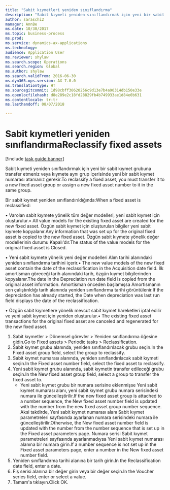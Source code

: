 ```yaml
--- 
title: "Sabit kıymetleri yeniden sınıflandırma"
description: "Sabit kıymeti yeniden sınıflandırmak için yeni bir sabit kıymet grubuna transfer etmeniz veya kıymete aynı grup içerisinde yeni bir sabit kıymet numarası atamanız gerekir."
author: saraschi2
manager: AnnBe
ms.date: 10/30/2017
ms.topic: business-process
ms.prod: 
ms.service: dynamics-ax-applications
ms.technology: 
audience: Application User
ms.reviewer: shylaw
ms.search.scope: Operations
ms.search.region: Global
ms.author: shylaw
ms.search.validFrom: 2016-06-30
ms.dyn365.ops.version: AX 7.0.0
ms.translationtype: HT
ms.sourcegitcommit: 1d98cbff30620256c9d13e7b4a90314db150e33e
ms.openlocfilehash: d8e289e2c18fd28829fb4b749933ae1d84e0b631
ms.contentlocale: tr-tr
ms.lasthandoff: 08/07/2018

---
```

# <a name="reclassify-fixed-assets"></a><span data-ttu-id="2833e-103">Sabit kıymetleri yeniden sınıflandırma</span><span class="sxs-lookup"><span data-stu-id="2833e-103">Reclassify fixed assets</span></span>

[!include [task guide banner](../../includes/task-guide-banner.md)]

<span data-ttu-id="2833e-104">Sabit kıymeti yeniden sınıflandırmak için yeni bir sabit kıymet grubuna transfer etmeniz veya kıymete aynı grup içerisinde yeni bir sabit kıymet numarası atamanız gerekir.</span><span class="sxs-lookup"><span data-stu-id="2833e-104">To reclassify a fixed asset, you must transfer it to a new fixed asset group or assign a new fixed asset number to it in the same group.</span></span> 

<span data-ttu-id="2833e-105">Bir sabit kıymet yeniden sınıflandırıldığında:</span><span class="sxs-lookup"><span data-stu-id="2833e-105">When a fixed asset is reclassified:</span></span>

<span data-ttu-id="2833e-106">• Varolan sabit kıymete yönelik tüm değer modelleri, yeni sabit kıymet için oluşturulur.</span><span class="sxs-lookup"><span data-stu-id="2833e-106">• All value models for the existing fixed asset are created for the new fixed asset.</span></span> <span data-ttu-id="2833e-107">Özgün sabit kıymet için oluşturulan bilgiler yeni sabit kıymete kopyalanır.</span><span class="sxs-lookup"><span data-stu-id="2833e-107">Any information that was set up for the original fixed asset is copied to the new fixed asset.</span></span> <span data-ttu-id="2833e-108">Özgün sabit kıymete yönelik değer modellerinin durumu Kapalı'dır.</span><span class="sxs-lookup"><span data-stu-id="2833e-108">The status of the value models for the original fixed asset is Closed.</span></span> 

<span data-ttu-id="2833e-109">• Yeni sabit kıymete yönelik yeni değer modelleri Alım tarihi alanındaki yeniden sınıflandırma tarihini içerir.</span><span class="sxs-lookup"><span data-stu-id="2833e-109">• The new value models of the new fixed asset contain the date of the reclassification in the Acquisition date field.</span></span> <span data-ttu-id="2833e-110">İlk amortisman göreceği tarih alanındaki tarih, özgün kıymet bilgilerinden kopyalanır.</span><span class="sxs-lookup"><span data-stu-id="2833e-110">The date in the Depreciation run date field is copied from the original asset information.</span></span> <span data-ttu-id="2833e-111">Amortisman önceden başlamışsa Amortismanın son çalıştırıldığı tarih alanında yeniden sınıflandırma tarihi görüntülenir.</span><span class="sxs-lookup"><span data-stu-id="2833e-111">If the depreciation has already started, the Date when depreciation was last run field displays the date of the reclassification.</span></span> 

<span data-ttu-id="2833e-112">• Özgün sabit kıymetlere yönelik mevcut sabit kıymet hareketleri iptal edilir ve yeni sabit kıymet için yeniden oluşturulur.</span><span class="sxs-lookup"><span data-stu-id="2833e-112">• The existing fixed asset transactions for the original fixed asset are canceled and regenerated for the new fixed asset.</span></span>

1. <span data-ttu-id="2833e-113">Sabit kıymetler > Dönemsel görevler > Yeniden sınıflandırma öğesine gidin.</span><span class="sxs-lookup"><span data-stu-id="2833e-113">Go to Fixed assets > Periodic tasks > Reclassification.</span></span>
2. <span data-ttu-id="2833e-114">Sabit kıymet grubu alanında, yeniden sınıflandırılacak grubu seçin.</span><span class="sxs-lookup"><span data-stu-id="2833e-114">In the Fixed asset group field, select the group to reclassify.</span></span>
3. <span data-ttu-id="2833e-115">Sabit kıymet numarası alanında, yeniden sınıflandırılacak sabit kıymeti seçin.</span><span class="sxs-lookup"><span data-stu-id="2833e-115">In the Fixed asset number field, select the fixed asset to reclassify.</span></span>
4. <span data-ttu-id="2833e-116">Yeni sabit kıymet grubu alanında, sabit kıymetin transfer edileceği grubu seçin.</span><span class="sxs-lookup"><span data-stu-id="2833e-116">In the New fixed asset group field, select a group to transfer the fixed asset to.</span></span>
    * <span data-ttu-id="2833e-117">Yeni sabit kıymet grubu bir numara serisine eklenmişse Yeni sabit kıymet numarası alanı, yeni sabit kıymet grubu numara serisindeki numara ile güncelleştirilir.</span><span class="sxs-lookup"><span data-stu-id="2833e-117">If the new fixed asset group is attached to a number sequence, the New fixed asset number field is updated with the number from the new fixed asset group number sequence.</span></span> <span data-ttu-id="2833e-118">Aksi takdirde, Yeni sabit kıymet numarası alanı Sabit kıymet parametreleri sayfasında ayarlanan numara serisindeki numara ile güncelleştirilir.</span><span class="sxs-lookup"><span data-stu-id="2833e-118">Otherwise, the New fixed asset number field is updated with the number from the number sequence that is set up in the Fixed asset parameters page.</span></span> <span data-ttu-id="2833e-119">Numara serisi Sabit kıymet parametreleri sayfasında ayarlanmadıysa Yeni sabit kıymet numarası alanına bir numara girin.</span><span class="sxs-lookup"><span data-stu-id="2833e-119">If a number sequence is not set up in the Fixed asset parameters page, enter a number in the New fixed asset number field.</span></span>  
5. <span data-ttu-id="2833e-120">Yeniden sınıflandırma tarihi alanına bir tarih girin.</span><span class="sxs-lookup"><span data-stu-id="2833e-120">In the Reclassification date field, enter a date.</span></span>
6. <span data-ttu-id="2833e-121">Fiş serisi alanına bir değer girin veya bir değer seçin.</span><span class="sxs-lookup"><span data-stu-id="2833e-121">In the Voucher series field, enter or select a value.</span></span>
7. <span data-ttu-id="2833e-122">Tamam'a tıklayın.</span><span class="sxs-lookup"><span data-stu-id="2833e-122">Click OK.</span></span>


